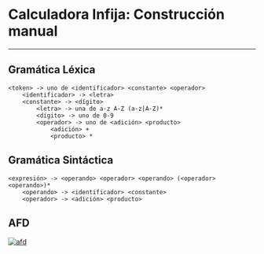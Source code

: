 # Calculadora Infija: Construcción manual 
---

## Gramática Léxica

~~~
<token> -> uno de <identificador> <constante> <operador>
    <identificador> -> <letra>
    <constante> -> <dígito>
    	<letra> -> una de a-z A-Z (a-z|A-Z)*
    	<dígito> -> uno de 0-9
    	<operador> -> uno de <adición> <producto>
    		<adición> +
    		<producto> *
~~~        
        
## Gramática Sintáctica

~~~
<expresión> -> <operando> <operador> <operando> (<operador> <operando>)*
    <operando> -> <identificador> <constante>
    <operador> -> <adición> <producto>
~~~

## AFD

<a href="https://ibb.co/4VfGnTw"><img src="https://i.ibb.co/W23w4yN/afd.png" alt="afd" border="0"></a>
